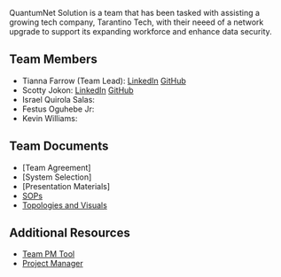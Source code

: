 QuantumNet Solution is a team that has been tasked with assisting a growing tech company, Tarantino Tech, with their neeed of a network upgrade to support its expanding workforce and enhance data security. 


## Team Members 
- Tianna Farrow (Team Lead): [LinkedIn](https://www.linkedin.com/in/tianna-farrow) [GitHub](https://github.com/raqueltianna)
- Scotty Jokon: [LinkedIn](https://www.linkedin.com/in/scottyjokon/) [GitHub](https://github.com/SteezyLoh)
- Israel Quirola Salas:
- Festus Oguhebe Jr:
- Kevin Williams:

## Team Documents 
- [Team Agreement]
- [System Selection]
- [Presentation Materials]
- [SOPs](https://github.com/Quantumnetsolutions/SOPs/blob/main/README.md)
- [Topologies and Visuals](https://github.com/Quantumnetsolutions/Visuals)

## Additional Resources 
- [Team PM Tool](https://app.slack.com/huddle/T039KG69K/C06AFKZ32P6)
- [Project Manager](https://github.com/orgs/Quantumnetsolutions/projects/1)
  
